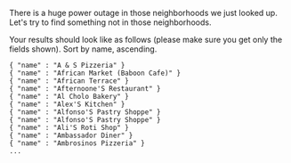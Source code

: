 There is a huge power outage in those neighborhoods we just looked up.
Let's try to find something not in those neighborhoods.

Your results should look like as follows (please make sure you get only
the fields shown). Sort by name, ascending.

```
{ "name" : "A & S Pizzeria" }
{ "name" : "African Market (Baboon Cafe)" }
{ "name" : "African Terrace" }
{ "name" : "Afternoone'S Restaurant" }
{ "name" : "Al Cholo Bakery" }
{ "name" : "Alex'S Kitchen" }
{ "name" : "Alfonso'S Pastry Shoppe" }
{ "name" : "Alfonso'S Pastry Shoppe" }
{ "name" : "Ali'S Roti Shop" }
{ "name" : "Ambassador Diner" }
{ "name" : "Ambrosinos Pizzeria" }
...
```